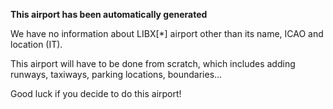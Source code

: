 **This airport has been automatically generated**

We have no information about LIBX[*] airport other than its name, ICAO and location (IT).

This airport will have to be done from scratch, which includes adding runways, taxiways, parking locations, boundaries...

Good luck if you decide to do this airport!